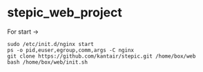 # stepic_web_project
For start -> 

	sudo /etc/init.d/nginx start
	ps -o pid,euser,egroup,comm,args -C nginx
	git clone https://github.com/kantair/stepic.git /home/box/web
	bash /home/box/web/init.sh
